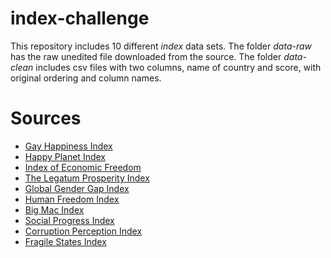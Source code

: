 
<!-- README.md is generated from README.Rmd. Please edit that file -->

# index-challenge

This repository includes 10 different *index* data sets. The folder
*data-raw* has the raw unedited file downloaded from the source. The
folder *data-clean* includes csv files with two columns, name of country
and score, with original ordering and column names.

# Sources

  - [Gay Happiness
    Index](https://www.planetromeo.com/en/care/gay-happiness-index/)
  - [Happy Planet Index](https://happyplanetindex.org/)
  - [Index of Economic Freedom](https://www.heritage.org/index/)
  - [The Legatum Prosperity Index](https://www.prosperity.com/)
  - [Global Gender Gap
    Index](http://reports.weforum.org/global-gender-gap-report-2016/rankings/)
  - [Human Freedom Index](https://www.cato.org/human-freedom-index)
  - [Big Mac
    Index](https://www.economist.com/news/2018/07/11/the-big-mac-index)
  - [Social Progress Index](https://www.socialprogressindex.com/)
  - [Corruption Perception
    Index](https://www.transparency.org/news/feature/corruption_perceptions_index_2017)
  - [Fragile States Index](http://fundforpeace.org/fsi/)
